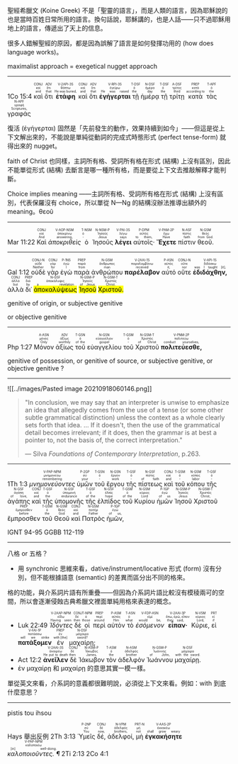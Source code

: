 聖經希臘文 (Koine Greek) 不是「聖靈的語言」，而是人類的語言，因為耶穌說的也是當時百姓日常所用的語言。換句話說，耶穌講的，也是人話——只不過耶穌用地上的語言，傳遞出了天上的信息。

很多人錯解聖經的原因，都是因為誤解了語言是如何發揮功用的 (how does language works)。

maximalist approach = exegetical nugget approach

---

<rt>1Co 15:4</rt> <RUBY><ruby><ruby>καὶ<rt>and</rt></ruby><rt>καί</rt></ruby><rt>CONJ</rt></RUBY> <RUBY><ruby><ruby>ὅτι<rt>that</rt></ruby><rt>ὅτι</rt></ruby><rt>ADV</rt></RUBY> <RUBY><ruby><ruby><strong>ἐτάφη</strong><rt>He was buried,</rt></ruby><rt>θάπτω</rt></ruby><rt>V-2API-3S</rt></RUBY> <RUBY><ruby><ruby>καὶ<rt>and</rt></ruby><rt>καί</rt></ruby><rt>CONJ</rt></RUBY> <RUBY><ruby><ruby>ὅτι<rt>that</rt></ruby><rt>ὅτι</rt></ruby><rt>ADV</rt></RUBY> <RUBY><ruby><ruby><strong>ἐγήγερται</strong><rt>He was raised</rt></ruby><rt>ἐγείρω</rt></ruby><rt>V-RPI-3S</rt></RUBY> <RUBY><ruby><ruby>τῇ<rt>the</rt></ruby><rt>ὁ</rt></ruby><rt>T-DSF</rt></RUBY> <RUBY><ruby><ruby>ἡμέρᾳ<rt>day</rt></ruby><rt>ἡμέρα</rt></ruby><rt>N-DSF</rt></RUBY> <RUBY><ruby><ruby>τῇ<rt>the</rt></ruby><rt>ὁ</rt></ruby><rt>T-DSF</rt></RUBY> <RUBY><ruby><ruby>τρίτῃ<rt>third</rt></ruby><rt>τρίτος</rt></ruby><rt>A-DSF</rt></RUBY> <RUBY><ruby><ruby>κατὰ<rt>according to</rt></ruby><rt>κατά</rt></ruby><rt>PREP</rt></RUBY> <RUBY><ruby><ruby>τὰς<rt>the</rt></ruby><rt>ὁ</rt></ruby><rt>T-APF</rt></RUBY> <RUBY><ruby><ruby>γραφάς<rt>Scriptures,</rt></ruby><rt>γραφή</rt></ruby><rt>N-APF</rt></RUBY> 

復活 (ἐγήγερται) 固然是「先前發生的動作，效果持續到如今」——但這是從上下文解出來的，不能說是單純從動詞的完成式時態形式 (perfect tense-form) 就得出來的 nugget。

faith of Christ 也同樣，主詞所有格、受詞所有格在形式 (結構) 上沒有區別，因此不能單從形式 (結構) 去斷言是哪一種所有格，而是要從上下文去推敲解釋才能判斷。

Choice implies meaning ——主詞所有格、受詞所有格在形式 (結構) 上沒有區別，代表保羅沒有 choice，所以單從 N—Ng 的結構沒辦法推導出額外的 meaning。θεοῦ 

---

<rt>Mar 11:22</rt>  <RUBY><ruby><ruby>Καὶ<rt>And</rt></ruby><rt>καί</rt></ruby><rt>CONJ</rt></RUBY>  <RUBY><ruby><ruby><em>ἀποκριθεὶς</em><rt>answering,</rt></ruby><rt>ἀποκρίνω</rt></ruby><rt>V-AOP-NSM</rt></RUBY>  <RUBY><ruby><ruby>ὁ<rt>-</rt></ruby><rt>ὁ</rt></ruby><rt>T-NSM</rt></RUBY>  <RUBY><ruby><ruby>Ἰησοῦς<rt>Jesus</rt></ruby><rt>Ἰησοῦς</rt></ruby><rt>N-NSM-P</rt></RUBY>  <RUBY><ruby><ruby><strong>λέγει</strong><rt>says</rt></ruby><rt>λέγω</rt></ruby><rt>V-PAI-3S</rt></RUBY>  <RUBY><ruby><ruby>αὐτοῖς·<rt>to them,</rt></ruby><rt>αὐτός</rt></ruby><rt>P-DPM</rt></RUBY>  <RUBY><ruby><ruby><strong>Ἔχετε</strong><rt>Have</rt></ruby><rt>ἔχω</rt></ruby><rt>V-PAM-2P</rt></RUBY>  <RUBY><ruby><ruby>πίστιν<rt>faith</rt></ruby><rt>πίστις</rt></ruby><rt>N-ASF</rt></RUBY>  <RUBY><ruby><ruby>θεοῦ.<rt>from God.</rt></ruby><rt>θεός</rt></ruby><rt>N-GSM</rt></RUBY> 


---


<rt>Gal 1:12</rt>  <RUBY><ruby><ruby>οὐδὲ<rt>Neither</rt></ruby><rt>οὐδέ</rt></ruby><rt>CONJ-N</rt></RUBY>  <RUBY><ruby><ruby>γὰρ<rt>for</rt></ruby><rt>γάρ</rt></ruby><rt>CONJ</rt></RUBY>  <RUBY><ruby><ruby>ἐγὼ<rt>I</rt></ruby><rt>ἐγώ</rt></ruby><rt>P-1NS</rt></RUBY>  <RUBY><ruby><ruby>παρὰ<rt>from</rt></ruby><rt>παρά</rt></ruby><rt>PREP</rt></RUBY>  <RUBY><ruby><ruby>ἀνθρώπου<rt>man</rt></ruby><rt>ἄνθρωπος</rt></ruby><rt>N-GSM</rt></RUBY>  <RUBY><ruby><ruby><strong>παρέλαβον</strong><rt>received</rt></ruby><rt>παραλαμβάνω</rt></ruby><rt>V-2AAI-1S</rt></RUBY>  <RUBY><ruby><ruby>αὐτό<rt>it,</rt></ruby><rt>αὐτός</rt></ruby><rt>P-ASN</rt></RUBY>  <RUBY><ruby><ruby>οὔτε<rt>nor</rt></ruby><rt>οὔτε</rt></ruby><rt>CONJ-N</rt></RUBY>  <RUBY><ruby><ruby><strong>ἐδιδάχθην,</strong><rt>was I taught [it],</rt></ruby><rt>διδάσκω</rt></ruby><rt>V-API-1S</rt></RUBY>  <RUBY><ruby><ruby>ἀλλὰ<rt>but</rt></ruby><rt>ἀλλά</rt></ruby><rt>CONJ</rt></RUBY>  <RUBY><ruby><ruby>δι᾽<rt>by</rt></ruby><rt>διά</rt></ruby><rt>PREP</rt></RUBY>  <RUBY><ruby><ruby><mark>ἀποκαλύψεως</mark><rt>a revelation</rt></ruby><rt>ἀποκάλυψις</rt></ruby><rt>N-GSF</rt></RUBY>  <RUBY><ruby><ruby><mark>Ἰησοῦ</mark><rt>of Jesus</rt></ruby><rt>Ἰησοῦς</rt></ruby><rt>N-GSM-P</rt></RUBY>  <RUBY><ruby><ruby><mark>Χριστοῦ.</mark><rt>Christ.</rt></ruby><rt>Χριστός</rt></ruby><rt>N-GSM-T</rt></RUBY> 

genitive of origin, or
subjective genitive

or
objective genitive

---

<rt>Php 1:27</rt>  <RUBY><ruby><ruby>Μόνον<rt>Only</rt></ruby><rt>μόνος</rt></ruby><rt>A-ASN</rt></RUBY>  <RUBY><ruby><ruby>ἀξίως<rt>worthily</rt></ruby><rt>ἀξίως</rt></ruby><rt>ADV</rt></RUBY>  <RUBY><ruby><ruby>τοῦ<rt>of the</rt></ruby><rt>ὁ</rt></ruby><rt>T-GSN</rt></RUBY>  <RUBY><ruby><ruby>εὐαγγελίου<rt>gospel</rt></ruby><rt>εὐαγγέλιον</rt></ruby><rt>N-GSN</rt></RUBY>  <RUBY><ruby><ruby>τοῦ<rt>-</rt></ruby><rt>ὁ</rt></ruby><rt>T-GSM</rt></RUBY>  <RUBY><ruby><ruby>Χριστοῦ<rt>of Christ</rt></ruby><rt>Χριστός</rt></ruby><rt>N-GSM-T</rt></RUBY>  <RUBY><ruby><ruby><strong>πολιτεύεσθε,</strong><rt>conduct yourselves,</rt></ruby><rt>πολιτεύω</rt></ruby><rt>V-PNM-2P</rt></RUBY>  

genitive of possession, or
genitive of source, or
subjective genitive, or
objective genitive ?


---

 ![[../images/Pasted image 20210918060146.png]]

> "In conclusion, we may say that an interpreter is unwise to emphasize an idea that allegedly comes from the use of a tense (or some other subtle grammatical distinction) unless the context as a whole clearly sets forth that idea. ... If it doesn't, then the use of the grammatical detail becomes irrelevant; if it does, then the grammar is at best a pointer to, not the basis of, the correct interpretation."  
> 
> — Silva *Foundations of Contemporary Interpretation*, p.263.


---

<rt>1Th 1:3</rt>  <RUBY><ruby><ruby><em>μνημονεύοντες</em><rt>remembering</rt></ruby><rt>μνημονεύω</rt></ruby><rt>V-PAP-NPM</rt></RUBY>  <RUBY><ruby><ruby>ὑμῶν<rt>your</rt></ruby><rt>σύ</rt></ruby><rt>P-2GP</rt></RUBY>  <RUBY><ruby><ruby>τοῦ<rt>-</rt></ruby><rt>ὁ</rt></ruby><rt>T-GSN</rt></RUBY>  <RUBY><ruby><ruby>ἔργου<rt>work</rt></ruby><rt>ἔργον</rt></ruby><rt>N-GSN</rt></RUBY>  <RUBY><ruby><ruby>τῆς<rt>-</rt></ruby><rt>ὁ</rt></ruby><rt>T-GSF</rt></RUBY>  <RUBY><ruby><ruby>πίστεως<rt>of faith</rt></ruby><rt>πίστις</rt></ruby><rt>N-GSF</rt></RUBY>  <RUBY><ruby><ruby>καὶ<rt>and</rt></ruby><rt>καί</rt></ruby><rt>CONJ</rt></RUBY>  <RUBY><ruby><ruby>τοῦ<rt>-</rt></ruby><rt>ὁ</rt></ruby><rt>T-GSM</rt></RUBY>  <RUBY><ruby><ruby>κόπου<rt>labor</rt></ruby><rt>κόπος</rt></ruby><rt>N-GSM</rt></RUBY>  <RUBY><ruby><ruby>τῆς<rt>-</rt></ruby><rt>ὁ</rt></ruby><rt>T-GSF</rt></RUBY>  <RUBY><ruby><ruby>ἀγάπης<rt>of love,</rt></ruby><rt>ἀγάπη</rt></ruby><rt>N-GSF</rt></RUBY>  <RUBY><ruby><ruby>καὶ<rt>and</rt></ruby><rt>καί</rt></ruby><rt>CONJ</rt></RUBY>  <RUBY><ruby><ruby>τῆς<rt>the</rt></ruby><rt>ὁ</rt></ruby><rt>T-GSF</rt></RUBY>  <RUBY><ruby><ruby>ὑπομονῆς<rt>endurance</rt></ruby><rt>ὑπομονή</rt></ruby><rt>N-GSF</rt></RUBY>  <RUBY><ruby><ruby>τῆς<rt>of the</rt></ruby><rt>ὁ</rt></ruby><rt>T-GSF</rt></RUBY>  <RUBY><ruby><ruby>ἐλπίδος<rt>hope</rt></ruby><rt>ἐλπίς</rt></ruby><rt>N-GSF</rt></RUBY>  <RUBY><ruby><ruby>τοῦ<rt>of the</rt></ruby><rt>ὁ</rt></ruby><rt>T-GSM</rt></RUBY>  <RUBY><ruby><ruby>Κυρίου<rt>Lord</rt></ruby><rt>κύριος</rt></ruby><rt>N-GSM</rt></RUBY>  <RUBY><ruby><ruby>ἡμῶν<rt>of us</rt></ruby><rt>ἐγώ</rt></ruby><rt>P-1GP</rt></RUBY>  <RUBY><ruby><ruby>Ἰησοῦ<rt>Jesus</rt></ruby><rt>Ἰησοῦς</rt></ruby><rt>N-GSM-P</rt></RUBY>  <RUBY><ruby><ruby>Χριστοῦ<rt>Christ,</rt></ruby><rt>Χριστός</rt></ruby><rt>N-GSM-T</rt></RUBY>  <RUBY><ruby><ruby>ἔμπροσθεν<rt>before</rt></ruby><rt>ἔμπροσθεν</rt></ruby><rt>PREP</rt></RUBY>  <RUBY><ruby><ruby>τοῦ<rt>the</rt></ruby><rt>ὁ</rt></ruby><rt>T-GSM</rt></RUBY>  <RUBY><ruby><ruby>Θεοῦ<rt>God</rt></ruby><rt>θεός</rt></ruby><rt>N-GSM</rt></RUBY>  <RUBY><ruby><ruby>καὶ<rt>and</rt></ruby><rt>καί</rt></ruby><rt>CONJ</rt></RUBY>  <RUBY><ruby><ruby>Πατρὸς<rt>Father</rt></ruby><rt>πατήρ</rt></ruby><rt>N-GSM</rt></RUBY>  <RUBY><ruby><ruby>ἡμῶν,<rt>of us,</rt></ruby><rt>ἐγώ</rt></ruby><rt>P-1GP</rt></RUBY> 

IGNT 94-95
GGBB 112-119

---


八格 or 五格？
- 用 synchronic 思維來看，dative/instrument/locative 形式 (form) 沒有分別，但不能根據語意 (semantic) 的差異而區分出不同的格來。

格的功能，與介系詞片語有所重疊——但因為介系詞片語比較沒有模稜兩可的空間，所以會逐漸侵蝕古典希臘文裡面單純用格來表達的概念。

- <rt>Luk 22:49</rt>  <RUBY><ruby><ruby><em>Ἰδόντες</em><rt>Having seen</rt></ruby><rt>εἴδω</rt></ruby><rt>V-2AAP-NPM</rt></RUBY>  <RUBY><ruby><ruby>δὲ<rt>then</rt></ruby><rt>δέ</rt></ruby><rt>CONJ</rt></RUBY>  <RUBY><ruby><ruby>οἱ<rt>those</rt></ruby><rt>ὁ</rt></ruby><rt>T-NPM</rt></RUBY>  <RUBY><ruby><ruby>περὶ<rt>around</rt></ruby><rt>περί</rt></ruby><rt>PREP</rt></RUBY>  <RUBY><ruby><ruby>αὐτὸν<rt>Him</rt></ruby><rt>αὐτός</rt></ruby><rt>P-ASM</rt></RUBY>  <RUBY><ruby><ruby>τὸ<rt>what</rt></ruby><rt>ὁ</rt></ruby><rt>T-ASN</rt></RUBY>  <RUBY><ruby><ruby><em>ἐσόμενον</em><rt>would be,</rt></ruby><rt>εἰμί</rt></ruby><rt>V-FDP-ASN</rt></RUBY>  <RUBY><ruby><ruby><strong>εἶπαν·</strong><rt>they said,</rt></ruby><rt>ἔπω, ἐρῶ, εἶπον</rt></ruby><rt>V-2AAI-3P</rt></RUBY>  <RUBY><ruby><ruby>Κύριε,<rt>Lord,</rt></ruby><rt>κύριος</rt></ruby><rt>N-VSM</rt></RUBY>  <RUBY><ruby><ruby>εἰ<rt>if</rt></ruby><rt>εἰ</rt></ruby><rt>PRT</rt></RUBY>  <RUBY><ruby><ruby><strong>πατάξομεν</strong><rt>will we strike</rt></ruby><rt>πατάσσω</rt></ruby><rt>V-FAI-1P</rt></RUBY>  <RUBY><ruby><ruby>ἐν<rt>with [the]</rt></ruby><rt>ἐν</rt></ruby><rt>PREP</rt></RUBY>  <RUBY><ruby><ruby>μαχαίρῃ;<rt>sword?</rt></ruby><rt>μάχαιρα</rt></ruby><rt>N-DSF</rt></RUBY> 
- <rt>Act 12:2</rt>  <RUBY><ruby><ruby><strong>ἀνεῖλεν</strong><rt>He put to death</rt></ruby><rt>ἀναιρέω</rt></ruby><rt>V-2AAI-3S</rt></RUBY>  <RUBY><ruby><ruby>δὲ<rt>then</rt></ruby><rt>δέ</rt></ruby><rt>CONJ</rt></RUBY>  <RUBY><ruby><ruby>Ἰάκωβον<rt>James,</rt></ruby><rt>Ἰάκωβος</rt></ruby><rt>N-ASM-P</rt></RUBY>  <RUBY><ruby><ruby>τὸν<rt>the</rt></ruby><rt>ὁ</rt></ruby><rt>T-ASM</rt></RUBY>  <RUBY><ruby><ruby>ἀδελφὸν<rt>brother</rt></ruby><rt>ἀδελφός</rt></ruby><rt>N-ASM</rt></RUBY>  <RUBY><ruby><ruby>Ἰωάννου<rt>of John,</rt></ruby><rt>Ἰωάννης</rt></ruby><rt>N-GSM-P</rt></RUBY>  <RUBY><ruby><ruby>μαχαίρῃ.<rt>with the sword.</rt></ruby><rt>μάχαιρα</rt></ruby><rt>N-DSF</rt></RUBY> 
- ἐν μαχαίρῃ 和 μαχαίρῃ 的意思其實一模一樣。

單從英文來看，介系詞的意義都很難明說，必須從上下文來看。例如：with 到底什麼意思？


---

pistis tou ihsou

Hays 舉出反例
<rt>2Th 3:13</rt>  <RUBY><ruby><ruby>Ὑμεῖς<rt>You</rt></ruby><rt>σύ</rt></ruby><rt>P-2NP</rt></RUBY>  <RUBY><ruby><ruby>δέ,<rt>now,</rt></ruby><rt>δέ</rt></ruby><rt>CONJ</rt></RUBY>  <RUBY><ruby><ruby>ἀδελφοί,<rt>brothers,</rt></ruby><rt>ἀδελφός</rt></ruby><rt>N-VPM</rt></RUBY>  <RUBY><ruby><ruby>μὴ<rt>not</rt></ruby><rt>μή</rt></ruby><rt>PRT-N</rt></RUBY>  <RUBY><ruby><ruby><strong>ἐγκακήσητε</strong><rt>shall grow weary</rt></ruby><rt>ἐκκακέω</rt></ruby><rt>V-AAS-2P</rt></RUBY>  <RUBY><ruby><ruby><em>καλοποιοῦντες. ¶</em><rt>[in] well-doing.</rt></ruby><rt>καλοποιέω</rt></ruby><rt>V-PAP-NPM</rt></RUBY> 2Ti 2:13
2Co 4:1